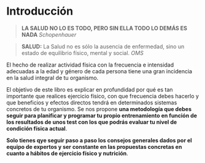 # Introducción

> **LA SALUD NO LO ES TODO, PERO SIN ELLA TODO LO DEMÁS ES NADA** *Schopenhauer*

> **SALUD:** La Salud no es sólo la ausencia de enfermedad, sino un estado de equilibrio físico, mental y social. *OMS*

El hecho de realizar actividad física con la frecuencia e intensidad adecuadas a la edad y género de cada persona tiene una gran incidencia en la salud integral de tu organismo.

El objetivo de este libro es explicar en profundidad por qué es tan importante que realices ejercicio físico, con que frecuencia debes hacerlo y que beneficios y efectos directos tendrá en determinados sistemas concretos de tu organismo. Se nos propone **una metodología que debes seguir para planificar y programar tu propio entrenamiento en función de los resultados de unos test con los que podrás evaluar tu nivel de condición física actual**.

**Solo tienes qye seguir paso a paso los consejos generales dados por el equipo de expertos y ser constante en las propuestas concretas en cuanto a hábitos de ejercicio físico y nutrición**.






